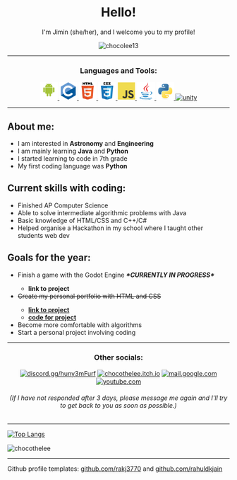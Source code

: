 <h1 align="center">Hello!</h1>

<p align="center">I'm Jimin (she/her), and I welcome you to my profile!</p>

<p align=center> <img src=https://komarev.com/ghpvc/?username=chocolee13 alt=chocolee13 /> </p>

<hr>

<h3 align="center"><strong>Languages and Tools:</strong></h3>
<p align="center">
  <a href="https://developer.android.com" target="_blank"> <img src="https://raw.githubusercontent.com/devicons/devicon/master/icons/android/android-original-wordmark.svg" alt="android" width="40" height="40"/> </a>
  <a href="https://www.cprogramming.com/" target="_blank"> <img src="https://raw.githubusercontent.com/devicons/devicon/master/icons/c/c-original.svg" alt="c" width="40" height="40"/> </a>
  <a href="https://www.w3.org/html/" target="_blank"> <img src="https://raw.githubusercontent.com/devicons/devicon/master/icons/html5/html5-original-wordmark.svg" alt="html5" width="40" height="40"/> </a>
  <a href="https://www.w3schools.com/css/" target="_blank"> <img src="https://raw.githubusercontent.com/devicons/devicon/master/icons/css3/css3-original-wordmark.svg" alt="css3" width="40" height="40"/> </a>
  <a href="https://developer.mozilla.org/en-US/docs/Web/JavaScript" target="_blank"> <img src="https://raw.githubusercontent.com/devicons/devicon/master/icons/javascript/javascript-original.svg" alt="javascript" width="40" height="40"/> </a>
  <a href="https://www.java.com" target="_blank"> <img src="https://raw.githubusercontent.com/devicons/devicon/master/icons/java/java-original.svg" alt="java" width="40" height="40"/> </a>
  <a href="https://www.python.org" target="_blank"> <img src="https://raw.githubusercontent.com/devicons/devicon/master/icons/python/python-original.svg" alt="python" width="40" height="40"/> </a>
  <a href="https://unity.com/" target="_blank"> <img src="https://www.vectorlogo.zone/logos/unity3d/unity3d-icon.svg" alt="unity" width="40" height="40"/> </a> 

<hr>

<h2>About me:</h2>

<ul>
  <li>I am interested in <strong>Astronomy</strong> and <strong>Engineering</strong></li>
  <li>I am mainly learning <strong>Java</strong> and <strong>Python</strong></li>
  <li>I started learning to code in 7th grade</li>
  <li>My first coding language was <strong>Python</strong></li>
</ul>

<h2>Current skills with coding:</h2>

<ul>
  <li>Finished AP Computer Science</li>
  <li>Able to solve intermediate algorithmic problems with Java</li>
  <li>Basic knowledge of HTML/CSS and C++/C#</li>
  <li>Helped organise a Hackathon in my school where I taught other students web dev</li>
</ul>

<h2>Goals for the year:</h2>

<ul>
  <li>Finish a game with the Godot Engine <strong><em>*CURRENTLY IN PROGRESS*</em></strong></li>
  <strong><ul>
    <li>link to project</li>
  </ul></strong>
  <li><strike>Create my personal portfolio with HTML and CSS</strike></li>
  <strong><ul>
    <li><a href="chocothelee.github.io">link to project</li>
    <li><a href="https://github.com/chocothelee/chocothelee.github.io">code for project</a></li>
    </ul></strong>
  <li>Become more comfortable with algorithms</li>
  <li>Start a personal project involving coding</li>
</ul>

<hr>

<h3 align="center">Other socials:</h3>
<p align="center">
  <a href="https://discord.gg/huny3mFurf" target="_blank"><img align="center" src="https://cdn.jsdelivr.net/npm/simple-icons@3.0.1/icons/discord.svg" alt="discord.gg/huny3mFurf" height="30" width="40" /></a>
  <a href="https://chocothelee.itch.io/" target="_blank"><img align="center" src="https://img.icons8.com/windows/452/itch-io.png" alt="chocothelee.itch.io" height="40" width="40"></a>
  <a href="mailto:rosajimin22@gmail.com" target="_blank"><img align="center" src="https://i.pinimg.com/564x/c4/4b/55/c44b558d5072246d510dad9fbb0b2869.jpg" alt="mail.google.com" width="37" height="37" /></a>
  <a href="https://www.youtube.com/channel/UCBi29QC9gZBbRUpy_CV93Vw" target="_blank"><img align="center" src="https://cdn4.iconfinder.com/data/icons/logos-and-brands-1/512/395_Youtube_logo-512.png" alt="youtube.com" width="40" height="40" /></a>
</p>
<h6 align="center">(If I have not responded after 3 days, please message me again and I'll try to get back to you as soon as possible.)</h6>

<hr>

[![Top Langs](https://github-readme-stats.vercel.app/api/top-langs/?username=chocothelee&layout=compact)](https://github.com/chocothelee/github-readme-stats)
<br>
<p><img align="center" src="https://github-readme-streak-stats.herokuapp.com/?user=chocothelee" alt="chocothelee" /></p>

<hr>

Github profile templates: [github.com/rakj3770](https://github.com/rajk3770/Github-Profile-Readme-Creator#usage) and [github.com/rahuldkjain](https://github.com/rahuldkjain/github-profile-readme-generator)
